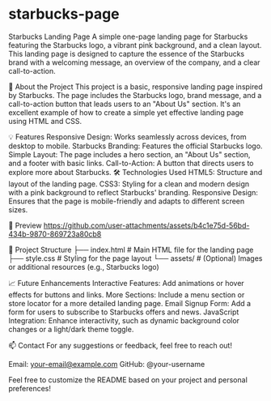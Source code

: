 # starbucks-page
Starbucks Landing Page
A simple one-page landing page for Starbucks featuring the Starbucks logo, a vibrant pink background, and a clean layout. This landing page is designed to capture the essence of the Starbucks brand with a welcoming message, an overview of the company, and a clear call-to-action.

🚀 About the Project
This project is a basic, responsive landing page inspired by Starbucks. The page includes the Starbucks logo, brand message, and a call-to-action button that leads users to an "About Us" section. It's an excellent example of how to create a simple yet effective landing page using HTML and CSS.

💡 Features
Responsive Design: Works seamlessly across devices, from desktop to mobile.
Starbucks Branding: Features the official Starbucks logo.
Simple Layout: The page includes a hero section, an "About Us" section, and a footer with basic links.
Call-to-Action: A button that directs users to explore more about Starbucks.
🛠️ Technologies Used
HTML5: Structure and layout of the landing page.
CSS3: Styling for a clean and modern design with a pink background to reflect Starbucks' branding.
Responsive Design: Ensures that the page is mobile-friendly and adapts to different screen sizes.

📸 Preview
https://github.com/user-attachments/assets/b4c1e75d-56bd-434b-9870-869723a80cb8

📂 Project Structure
├── index.html       # Main HTML file for the landing page
├── style.css        # Styling for the page layout
└── assets/          # (Optional) Images or additional resources (e.g., Starbucks logo)

📈 Future Enhancements
Interactive Features: Add animations or hover effects for buttons and links.
More Sections: Include a menu section or store locator for a more detailed landing page.
Email Signup Form: Add a form for users to subscribe to Starbucks offers and news.
JavaScript Integration: Enhance interactivity, such as dynamic background color changes or a light/dark theme toggle.

📫 Contact
For any suggestions or feedback, feel free to reach out!

Email: your-email@example.com
GitHub: @your-username

Feel free to customize the README based on your project and personal preferences!
